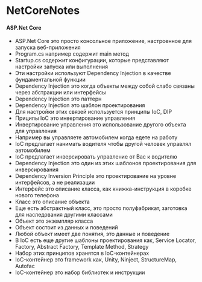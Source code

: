 # NetCoreNotes

<h4>ASP.Net Core</h4>
<ul>
<li>ASP.Net Core это просто консольное приложение, настроенное для запуска веб-приложения
</li><li>Program.cs например содержит main метод
</li><li>Startup.cs содержит конфигурации, которые представляют настройки запуска или выполнения
</li><li>Эти настройки используют Dependency Injection  в качестве фундаментальной функции
</li><li>Dependency Injection это когда объекты между собой слабо связаны через абстракции или интерфейсы
</li><li>Dependency Injection это паттерн
</li><li>Dependency Injection это шаблон проектирования  
</li><li>Для настройки этих связей используется принципы IoC, DIP
</li><li>Приципы IoC это инвертирование управления
</li><li>Инвертирование управления это использование другого объекта для управления
</li><li>Например вы управляете автомобилем когда едете на работу
</li><li>IoC предлагает нанимать водителя чтобы другой человек управлял автомобилем
</li><li>IoC предлагает инверсировать управление от Вас к водителю
</li><li>Dependency Injection это один из этих шаблонов проектирования для инверсирования
</li><li>Dependency Inversion Principle это проектирование на уровне интерфейсов, а не реализации
</li><li>Интерфейс это описание класса, как книжка-инструкция в коробке нового телефона
</li><li>Класс это описание объекта
</li><li>Еще есть абстрактный класс, это просто полуфабрикат, заготовка для наследования другими классами
</li><li>Объект это экземпляр класса
</li><li>Объект состоит из данных и поведений
</li><li>Любой объект имеет две понятия, это данные и поведение
</li><li>В IoC есть еще другие шаблоны проектирования как, Service Locator, Factory, Abstract Factory, Template Method, Strategy
</li><li>Набор этих принципов хранятся в IoC-контейнерах
</li><li>IoC-контейнер это framework как, Unity, Ninject, StructureMap, Autofac
</li><li>IoC-контейнер это набор библиотек и инструкции
</li></ul>
